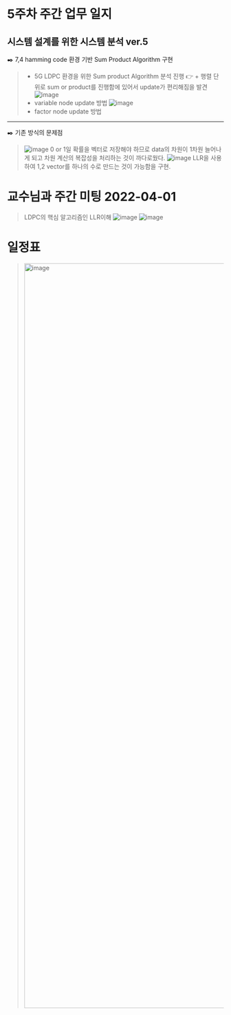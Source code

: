 # 5주차 주간 업무 일지 
## 시스템 설계를 위한 시스템 분석 ver.5
✒️ 7,4 hamming code 환경 기반 Sum Product Algorithm 구현 
> + 5G LDPC 환경을 위한 Sum product Algorithm 분석 진행 
👉 + 행렬 단위로 sum or product를 진행함에 있어서 update가 편리해짐을 발견
>![image](https://user-images.githubusercontent.com/45085563/170319354-0a93719c-953a-4cde-a86c-c2e122fd3419.png)
> + variable node update 방법 
>![image](https://user-images.githubusercontent.com/45085563/170319534-a3bfda52-85a9-484d-adb1-b35bbfe417dd.png)
> + factor node update 방법 

-----
✒️ 기존 방식의 문제점  
> ![image](https://user-images.githubusercontent.com/45085563/170318659-ca88b4ed-793d-4966-ac10-be9796663979.png)
> 0 or 1일 확률을  벡터로 저장해야 하므로 data의 차원이 1차원 늘어나게 되고 차원 계산의 복잡성을 처리하는 것이 까다로웠다. 
![image](https://user-images.githubusercontent.com/45085563/170318635-716fedb9-3ff0-4f38-963f-d727df63e8e3.png)
> LLR을 사용하여 1,2 vector를 하나의 수로 만드는 것이 가능함을 구현.

# 교수님과 주간 미팅 2022-04-01
> LDPC의 핵심 알고리즘인 LLR이해 
>![image](https://user-images.githubusercontent.com/45085563/170318808-2dced803-f6d2-4470-973b-28d311342d3b.png)
![image](https://user-images.githubusercontent.com/45085563/170318971-0da01ae6-a12f-43ab-a19c-52b346b14b39.png)

# 일정표 
> <img width="1733" alt="image" src="https://user-images.githubusercontent.com/45085563/170318525-fb54ef0d-571f-4bca-98c4-54e8714c4ed5.png">
